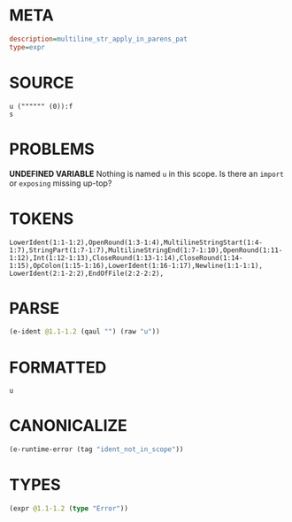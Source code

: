 # META
~~~ini
description=multiline_str_apply_in_parens_pat
type=expr
~~~
# SOURCE
~~~roc
u ("""""" (0)):f
s
~~~
# PROBLEMS
**UNDEFINED VARIABLE**
Nothing is named `u` in this scope.
Is there an `import` or `exposing` missing up-top?

# TOKENS
~~~zig
LowerIdent(1:1-1:2),OpenRound(1:3-1:4),MultilineStringStart(1:4-1:7),StringPart(1:7-1:7),MultilineStringEnd(1:7-1:10),OpenRound(1:11-1:12),Int(1:12-1:13),CloseRound(1:13-1:14),CloseRound(1:14-1:15),OpColon(1:15-1:16),LowerIdent(1:16-1:17),Newline(1:1-1:1),
LowerIdent(2:1-2:2),EndOfFile(2:2-2:2),
~~~
# PARSE
~~~clojure
(e-ident @1.1-1.2 (qaul "") (raw "u"))
~~~
# FORMATTED
~~~roc
u
~~~
# CANONICALIZE
~~~clojure
(e-runtime-error (tag "ident_not_in_scope"))
~~~
# TYPES
~~~clojure
(expr @1.1-1.2 (type "Error"))
~~~
